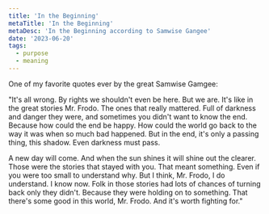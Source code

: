 ```yaml
---
title: 'In the Beginning'
metaTitle: 'In the Beginning'
metaDesc: 'In the Beginning according to Samwise Gangee'
date: '2023-06-20'
tags:
  - purpose
  - meaning
---
```


One of my favorite quotes ever by the great Samwise Gamgee:  

"It\'s all wrong. By rights we shouldn\'t even be here. But we are. It\'s like in the great stories Mr. Frodo. The ones that really mattered. Full of darkness and danger they were, and sometimes you didn\'t want to know the end. Because how could the end be happy. How could the world go back to the way it was when so much bad happened. But in the end, it\'s only a passing thing, this shadow. Even darkness must pass.  

A new day will come. And when the sun shines it will shine out the clearer. Those were the stories that stayed with you. That meant something. Even if you were too small to understand why. But I think, Mr. Frodo, I do understand. I know now. Folk in those stories had lots of chances of turning back only they didn\'t. Because they were holding on to something. That there\'s some good in this world, Mr. Frodo. And it\'s worth fighting for."